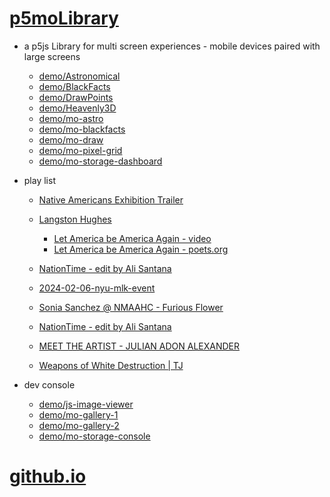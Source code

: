 # [p5moLibrary](https://github.com/molab-itp/p5moLibrary)

- a p5js Library for multi screen experiences - mobile devices paired with large screens

  - [demo/Astronomical](demo/Astronomical?v=141)
  - [demo/BlackFacts](demo/BlackFacts?v=141)
  - [demo/DrawPoints](demo/DrawPoints?v=141)
  - [demo/Heavenly3D](demo/Heavenly3D?v=141)
  - [demo/mo-astro](demo/mo-astro?v=141)
  - [demo/mo-blackfacts](demo/mo-blackfacts?v=141)
  - [demo/mo-draw](demo/mo-draw?v=141)
  - [demo/mo-pixel-grid](demo/mo-pixel-grid?v=141)
  - [demo/mo-storage-dashboard](demo/mo-storage-dashboard?v=141)

- play list

  - [Native Americans Exhibition Trailer](demo/BlackFacts?playlist=hpjNGTYvpxw)

  - [Langston Hughes ](demo/BlackFacts?playlist=XzI3huqpCi4)
    - [Let America be America Again - video](demo/mo-blackfacts?playlist=CFNM8GB_Yp0&title=%E2%98%85)
    - [Let America be America Again - poets.org](https://poets.org/poem/let-america-be-america-again)
  - [NationTime - edit by Ali Santana](demo/mo-blackfacts?playlist=-UtKxghWlvY&title=NationTime%20-%20ELUCID%20-%20BETAMAX&qrcode=NationTime.png)
  - [2024-02-06-nyu-mlk-event](demo/mo-blackfacts?playlist=zbRz5xTaLYI&qrcode=annoucement-01.png&title=2024-02-06-nyu-mlk-event)
  - [Sonia Sanchez @ NMAAHC - Furious Flower](demo/mo-blackfacts?playlist=FNLp8e-cfgk&title=Sonia%20Sanchez)
  - [NationTime - edit by Ali Santana](demo/mo-blackfacts?playlist=-UtKxghWlvY&title=NationTime%20-%20ELUCID%20-%20BETAMAX&qrcode=NationTime.png)
  - [MEET THE ARTIST - JULIAN ADON ALEXANDER](demo/mo-blackfacts?playlist=wk0La_2igws&title=MEET%20THE%20ARTI%20T%20-%20%20ULI%20N%20ADON%20ALEXANDER&&qrcode=JULIAN.png)
  - [Weapons of White Destruction | TJ](demo/mo-blackfacts?playlist=ob8YQPGJiHY&title=Weapons%20of%20White%20Destruction%20-%20TJ&&qrcode=TJ.png)

- dev console

  - [demo/js-image-viewer](demo/js-image-viewer?v=141)
  - [demo/mo-gallery-1](demo/mo-gallery-1?v=141)
  - [demo/mo-gallery-2](demo/mo-gallery-2?v=141)
  - [demo/mo-storage-console](demo/mo-storage-console?v=141)

# [github.io](https://molab-itp.github.io/p5moLibrary/src?v=141)

<!--

- retired
  - [demo/mo-astro-host-0](demo/mo-astro-host-0?v=141)
  - [demo/mo-astro-host-1](demo/mo-astro-host-1?v=141)
  - [demo/mo-astro-remote-0](demo/mo-astro-remote-0?v=141)
  - [demo/mo-astro-remote-1](demo/mo-astro-remote-1?v=141)

  - [demo/mo-blackfacts-host](demo/mo-blackfacts-host?v=141)
  - [demo/mo-blackfacts-remote](demo/mo-blackfacts-remote?v=141)

# https://www.youtube.com/watch?v=hpjNGTYvpxw
# The Land Carries Our Ancestors: Contemporary Art by Native Americans Exhibition Trailer

 -->
